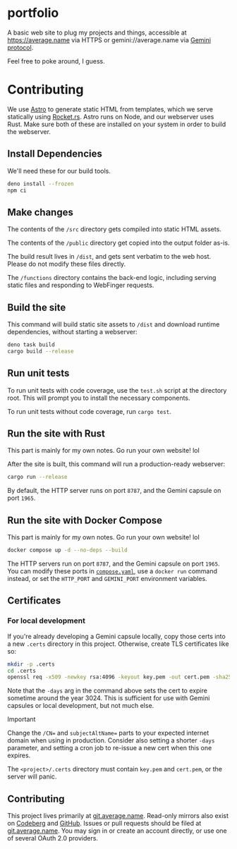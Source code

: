 # portfolio

A basic web site to plug my projects and things, accessible at https://average.name via HTTPS or gemini://average.name via [Gemini protocol](gemini://geminiprotocol.net).

Feel free to poke around, I guess.

# Contributing

We use [Astro](https://astro.build) to generate static HTML from templates, which we serve statically using [Rocket.rs](https://rocket.rs/). Astro runs on Node, and our webserver uses Rust. Make sure both of these are installed on your system in order to build the webserver.

## Install Dependencies

We'll need these for our build tools.

```sh
deno install --frozen
npm ci
```

## Make changes

The contents of the `/src` directory gets compiled into static HTML assets.

The contents of the `/public` directory get copied into the output folder as-is.

The build result lives in `/dist`, and gets sent verbatim to the web host. Please do not modify these files directly.

The `/functions` directory contains the back-end logic, including serving static files and responding to WebFinger requests.

## Build the site

This command will build static site assets to `/dist` and download runtime dependencies, without starting a webserver:

```sh
deno task build
cargo build --release
```

## Run unit tests

To run unit tests with code coverage, use the `test.sh` script at the directory root. This will prompt you to install the necessary components.

To run unit tests without code coverage, run `cargo test`.

## Run the site with Rust

This part is mainly for my own notes. Go run your own website! lol

After the site is built, this command will run a production-ready webserver:

```sh
cargo run --release
```

By default, the HTTP server runs on port `8787`, and the Gemini capsule on port `1965`.

## Run the site with Docker Compose

This part is mainly for my own notes. Go run your own website! lol

```sh
docker compose up -d --no-deps --build
```

The HTTP servers run on port `8787`, and the Gemini capsule on port `1965`. You can modify these ports in [`compose.yaml`](compose.yaml), use a `docker run` command instead, or set the `HTTP_PORT` and `GEMINI_PORT` environment variables.

## Certificates

### For local development

If you're already developing a Gemini capsule locally, copy those certs into a new `.certs` directory in this project. Otherwise, create TLS certificates like so:

```sh
mkdir -p .certs
cd .certs
openssl req -x509 -newkey rsa:4096 -keyout key.pem -out cert.pem -sha256 -days 1103760 -nodes -subj '/CN=localhost' -addext 'subjectAltName=DNS:localhost'
```

Note that the `-days` arg in the command above sets the cert to expire sometime around the year 3024. This is sufficient for use with Gemini capsules or local development, but not much else.

> [!IMPORTANT]
> Change the `/CN=` and `subjectAltName=` parts to your expected internet domain when using in production. Consider also setting a shorter `-days` parameter, and setting a cron job to re-issue a new cert when this one expires.

The `<project>/.certs` directory must contain `key.pem` and `cert.pem`, or the server will panic.

## Contributing

This project lives primarily at [git.average.name](https://git.average.name/AverageHelper/portfolio). Read-only mirrors also exist on [Codeberg](https://codeberg.org/AverageHelper/portfolio) and [GitHub](https://github.com/AverageHelper/portfolio). Issues or pull requests should be filed at [git.average.name](https://git.average.name/AverageHelper/portfolio). You may sign in or create an account directly, or use one of several OAuth 2.0 providers.

